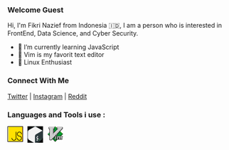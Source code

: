 ### Welcome Guest

Hi, I'm Fikri Nazief from Indonesia 🇮🇩, I am a person who is interested in FrontEnd, Data Science, and Cyber Security.

- 🌱 I’m currently learning JavaScript
- 🌱 Vim is my favorit text editor
- 🌱 Linux Enthusiast

### Connect With Me
[Twitter](https://twitter.com/fikrinzf) | 
[Instagram](https://instagram.com/fikrinzf) |
[Reddit](https://www.reddit.com/user/fikrinzf)

### Languages and Tools i use : 
<img src= "assets/js.png" width="35" align="left" style="margin-right:10px;"/>
<img src= "assets/gnu-bash.png" width="35" align="left" style="margin-right:10px;"/>
<img src= "assets/vim.png" width="35" align="left" style="margin-right:10px;"/>
